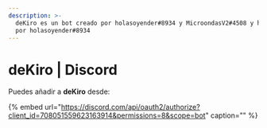```yaml
---
description: >-
  deKiro es un bot creado por holasoyender#8934 y MicroondasV2#4508 y hosteado
  por holasoyender#8934
---
```


# deKiro \| Discord

Puedes añadir a **deKiro** desde: 

{% embed url="https://discord.com/api/oauth2/authorize?client_id=708051559623163914&permissions=8&scope=bot" caption="" %}



